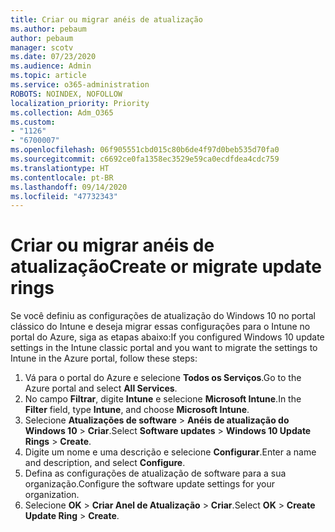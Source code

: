 ```yaml
---
title: Criar ou migrar anéis de atualização
ms.author: pebaum
author: pebaum
manager: scotv
ms.date: 07/23/2020
ms.audience: Admin
ms.topic: article
ms.service: o365-administration
ROBOTS: NOINDEX, NOFOLLOW
localization_priority: Priority
ms.collection: Adm_O365
ms.custom:
- "1126"
- "6700007"
ms.openlocfilehash: 06f905551cbd015c80b6de4f97d0beb535d70fa0
ms.sourcegitcommit: c6692ce0fa1358ec3529e59ca0ecdfdea4cdc759
ms.translationtype: HT
ms.contentlocale: pt-BR
ms.lasthandoff: 09/14/2020
ms.locfileid: "47732343"
---
```

# <a name="create-or-migrate-update-rings"></a><span data-ttu-id="0076f-102">Criar ou migrar anéis de atualização</span><span class="sxs-lookup"><span data-stu-id="0076f-102">Create or migrate update rings</span></span>

<span data-ttu-id="0076f-103">Se você definiu as configurações de atualização do Windows 10 no portal clássico do Intune e deseja migrar essas configurações para o Intune no portal do Azure, siga as etapas abaixo:</span><span class="sxs-lookup"><span data-stu-id="0076f-103">If you configured Windows 10 update settings in the Intune classic portal and you want to migrate the settings to Intune in the Azure portal, follow these steps:</span></span>

1.  <span data-ttu-id="0076f-104">Vá para o portal do Azure e selecione **Todos os Serviços**.</span><span class="sxs-lookup"><span data-stu-id="0076f-104">Go to the Azure portal and select  **All Services**.</span></span>
2.  <span data-ttu-id="0076f-105">No campo **Filtrar**, digite **Intune** e selecione **Microsoft Intune**.</span><span class="sxs-lookup"><span data-stu-id="0076f-105">In the  **Filter**  field, type  **Intune**, and choose  **Microsoft Intune**.</span></span>
3.  <span data-ttu-id="0076f-106">Selecione **Atualizações de software**  >  **Anéis de atualização do Windows 10**  >  **Criar**.</span><span class="sxs-lookup"><span data-stu-id="0076f-106">Select  **Software updates**  >  **Windows 10 Update Rings**  >  **Create**.</span></span>
4.  <span data-ttu-id="0076f-107">Digite um nome e uma descrição e selecione **Configurar**.</span><span class="sxs-lookup"><span data-stu-id="0076f-107">Enter a name and description, and select  **Configure**.</span></span>
5.  <span data-ttu-id="0076f-108">Defina as configurações de atualização de software para a sua organização.</span><span class="sxs-lookup"><span data-stu-id="0076f-108">Configure the software update settings for your organization.</span></span>
6.  <span data-ttu-id="0076f-109">Selecione **OK** > **Criar Anel de Atualização** > **Criar**.</span><span class="sxs-lookup"><span data-stu-id="0076f-109">Select  **OK** > **Create Update Ring** > **Create**.</span></span>